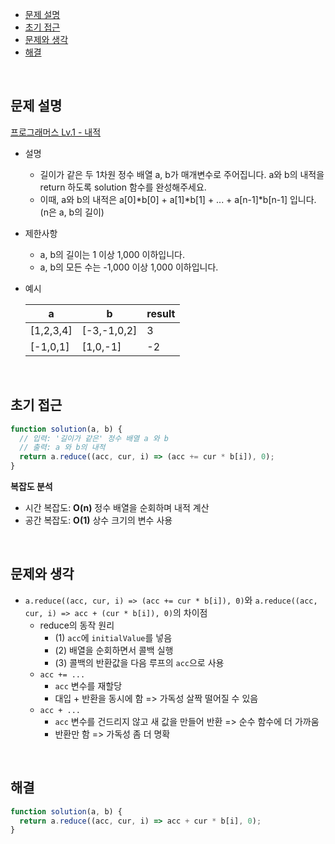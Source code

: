 - [문제 설명](#문제-설명)
- [초기 접근](#초기-접근)
- [문제와 생각](#문제와-생각)
- [해결](#해결)

<br>

## 문제 설명

[프로그래머스 Lv.1 - 내적](https://school.programmers.co.kr/learn/courses/30/lessons/70128)

- 설명
  - 길이가 같은 두 1차원 정수 배열 a, b가 매개변수로 주어집니다. a와 b의 내적을 return 하도록 solution 함수를 완성해주세요.
  - 이때, a와 b의 내적은 a[0]*b[0] + a[1]*b[1] + ... + a[n-1]\*b[n-1] 입니다. (n은 a, b의 길이)
- 제한사항
  - a, b의 길이는 1 이상 1,000 이하입니다.
  - a, b의 모든 수는 -1,000 이상 1,000 이하입니다.
- 예시

  | a         | b           | result |
  | --------- | ----------- | ------ |
  | [1,2,3,4] | [-3,-1,0,2] | 3      |
  | [-1,0,1]  | [1,0,-1]    | -2     |

<br>

## 초기 접근

```javascript
function solution(a, b) {
  // 입력: '길이가 같은' 정수 배열 a 와 b
  // 출력: a 와 b의 내적
  return a.reduce((acc, cur, i) => (acc += cur * b[i]), 0);
}
```

**복잡도 분석**

- 시간 복잡도: **O(n)** 정수 배열을 순회하며 내적 계산
- 공간 복잡도: **O(1)** 상수 크기의 변수 사용

<br>

## 문제와 생각

- `a.reduce((acc, cur, i) => (acc += cur * b[i]), 0)`와 `a.reduce((acc, cur, i) => acc + (cur * b[i]), 0)`의 차이점
  - reduce의 동작 원리
    - (1) `acc`에 `initialValue`를 넣음
    - (2) 배열을 순회하면서 콜백 실행
    - (3) 콜백의 반환값을 다음 루프의 `acc`으로 사용
  - `acc += ...`
    - `acc` 변수를 재할당
    - 대입 + 반환을 동시에 함 => 가독성 살짝 떨어질 수 있음
  - `acc + ...`
    - `acc` 변수를 건드리지 않고 새 값을 만들어 반환 => 순수 함수에 더 가까움
    - 반환만 함 => 가독성 좀 더 명확

<br>

## 해결

```javascript
function solution(a, b) {
  return a.reduce((acc, cur, i) => acc + cur * b[i], 0);
}
```
